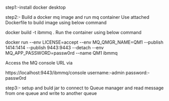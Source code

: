 step1:-install docker desktop

step2:- Build a docker mq image and run mq container
Use attached Dockerfile to build image using below command

docker build -t ibmmq .
Run the container using below command

docker run --env LICENSE=accept --env MQ_QMGR_NAME=QM1 --publish 1414:1414 --publish 9443:9443 --detach --env MQ_APP_PASSWORD=passw0rd --name QM1 ibmmq

Access the MQ console URL via

https://localhost:9443/ibmmq/console
username:-admin
password:-passw0rd

step3:- setup and buld jar to connect to Queue manager and read message from one queue and write to another queue